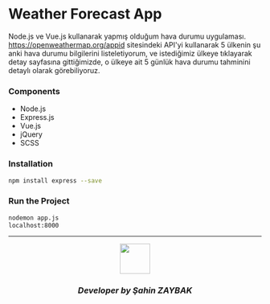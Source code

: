 # Weather Forecast App

Node.js ve Vue.js kullanarak yapmış olduğum hava durumu uygulaması. https://openweathermap.org/appid sitesindeki API'yi kullanarak 5 ülkenin şu anki hava durumu bilgilerini listeletiyorum, ve istediğimiz ülkeye tıklayarak detay sayfasına gittiğimizde, o ülkeye ait 5 günlük hava durumu tahminini detaylı olarak görebiliyoruz.

### Components
  - Node.js
  - Express.js
  - Vue.js
  - jQuery
  - SCSS
 
### Installation
```sh
npm install express --save
```

### Run the Project
```sh
nodemon app.js
localhost:8000
```
<hr/>
<div align="center">
  <img src="https://images-na.ssl-images-amazon.com/images/I/51yMZooV7GL.png" width="60">
  <h3><i>Developer by Şahin ZAYBAK </i></h3>
</div>
